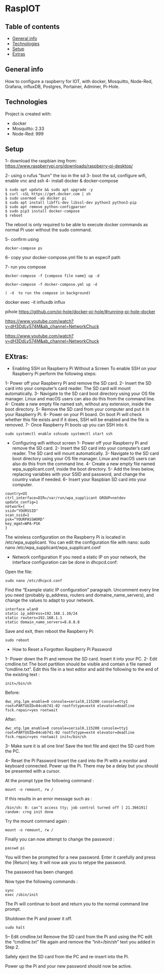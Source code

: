 # RaspIOT
## Table of contents
* [General info](#general-info)
* [Technologies](#technologies)
* [Setup](#setup)
* [Extras](#extras)

## General info
How to configure a raspberry for IOT, with docker, Mosquitto, Node-Red, Grafana, influxDB, Postgres, Portainer, Adminer, Pi-Hole.
	
## Technologies
Project is created with:
* docker
* Mosquitto: 2.33
* Node-Red: 999
	
## Setup
1- download the raspbian img from:
https://www.raspberrypi.org/downloads/raspberry-pi-desktop/

2- using o rufus "burn" the iso in the sd
3- boot the sd, configure wifi, enable vnc and ssh
4- install docker & docker-compose
```
$ sudo apt update && sudo apt upgrade -y
$ curl -sSL https://get.docker.com | sh
$ sudo usermod -aG docker pi
$ sudo apt install libffi-dev libssl-dev python3 python3-pip
$ sudo apt remove python-configparser
$ sudo pip3 install docker-compose
$ reboot

```
The reboot is only required to be able to execute docker commands as normal Pi user without the sudo command.

5- confirm using 
```
docker-compose ps
```
6- copy your docker-compose.yml file to an especif path

7- run you compose
```
docker-compose -f {compose file name} up -d 

docker-compose -f docker-compose.yml up -d 

( -d  to run the compose in background)
```


docker exec -it influxdb influx


pihole
https://github.com/pi-hole/docker-pi-hole/#running-pi-hole-docker


https://www.youtube.com/watch?v=dH3DdLy574M&ab_channel=NetworkChuck


https://www.youtube.com/watch?v=dH3DdLy574M&ab_channel=NetworkChuck


## EXtras:
- Enabling SSH on Raspberry Pi Without a Screen
To enable SSH on your Raspberry Pi perform the following steps:

1- Power off your Raspberry Pi and remove the SD card.
2- Insert the SD card into your computer’s card reader. The SD card will mount automatically.
3- Navigate to the SD card boot directory using your OS file manager. Linux and macOS users can also do this from the command line.
4- Create a new empty file named ssh, without any extension, inside the boot directory.
5- Remove the SD card from your computer and put it in your Raspberry Pi.
6- Power on your Pi board. On boot Pi will check whether this file exists and if it does, SSH will be enabled and the file is removed.
7- Once Raspberry Pi boots up you can SSH into it.

```
sudo systemctl enable sshsudo systemctl start ssh
```

- Configuring wifi without screen
1- Power off your Raspberry Pi and remove the SD card.
2- Insert the SD card into your computer’s card reader. The SD card will mount automatically.
3- Navigate to the SD card boot directory using your OS file manager. Linux and macOS users can also do this from the command line.
4- Create a new empty file named wpa_supplicant.conf, inside the boot directory.
5- Add the lines below, replacing variables with your SSID and password, and change the country value if needed.
6- Insert your Raspbian SD card into your computer.

```
country=US
ctrl_interface=DIR=/var/run/wpa_supplicant GROUP=netdev
update_config=1
network={
ssid="YOURSSID"
scan_ssid=1
psk="YOURPASSWORD"
key_mgmt=WPA-PSK
}
```

The wireless configuration on the Raspberry Pi is located in /etc/wpa_supplicant.
You can edit the configuration file with nano:
sudo nano /etc/wpa_supplicant/wpa_supplicant.conf

- Network configuration
If you need a static IP on your network, the interface configuration can be done in dhcpcd.conf:

Open the file:
```
sudo nano /etc/dhcpcd.conf
```
Find the “Example static IP configuration” paragraph.
Uncomment every line you need (probably ip_address, routers and domaine_name_servers), and change the values to adapt to your network.
```
interface wlan0
static ip_address=192.168.1.10/24
static routers=192.168.1.1
static domain_name_servers=8.8.8.8
```
Save and exit, then reboot the Raspberry Pi:
```
sudo reboot
```

- How to Reset a Forgotten Raspberry Pi Password

1- Power down the Pi and remove the SD card. Insert it into your PC.
2- Edit cmdline.txt
The boot partition should be visible and contain a file named “cmdline.txt”. Edit this file in a text editor and add the following to the end of the existing text :
```
init=/bin/sh
```
Before:
```
dwc_otg.lpm_enable=0 console=serial0,115200 console=tty1 root=PARTUUID=04ceb741-02 rootfstype=ext4 elevator=deadline fsck.repair=yes rootwait
```
After:
```
dwc_otg.lpm_enable=0 console=serial0,115200 console=tty1 root=PARTUUID=04ceb741-02 rootfstype=ext4 elevator=deadline fsck.repair=yes rootwait init=/bin/sh
```

3- Make sure it is all one line! Save the text file and eject the SD card from the PC.

4– Reset the Pi Password
Insert the card into the Pi with a monitor and keyboard connected. Power up the Pi. There may be a delay but you should be presented with a cursor.

At the prompt type the following command :
```
mount -o remount, rw /
```
If this results in an error message such as :
```
/bin/sh: 0: can’t access tty; job control turned off [ 21.366191] random: crng init done
```
Try the mount command again :
```
mount -o remount, rw /
```

Finally you can now attempt to change the password :
```
passwd pi
```

You will then be prompted for a new password. Enter it carefully and press the [Return] key. It will now ask you to retype the password.

The password has been changed.

Now type the following commands :
```
sync
exec /sbin/init
```
The Pi will continue to boot and return you to the normal command line prompt.

Shutdown the Pi and power it off.
```
sudo halt
```

5– Edit cmdline.txt
Remove the SD card from the Pi and using the PC edit the “cmdline.txt” file again and remove the “init=/bin/sh” text you added in Step 2.

Safely eject the SD card from the PC and re-insert into the Pi.

Power up the Pi and your new password should now be active.


